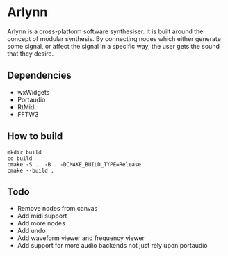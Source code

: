 # Arlynn

Arlynn is a cross-platform software synthesiser.
It is built around the concept of modular synthesis.
By connecting nodes which either generate some signal, or affect the signal in a specific way, the user gets the sound that they desire.

## Dependencies

 - wxWidgets
 - Portaudio
 - RtMidi
 - FFTW3

## How to build

```
mkdir build
cd build 
cmake -S .. -B . -DCMAKE_BUILD_TYPE=Release 
cmake --build .
```

## Todo

 - Remove nodes from canvas
 - Add midi support 
 - Add more nodes
 - Add undo
 - Add waveform viewer and frequency viewer
 - Add support for more audio backends not just rely upon portaudio

